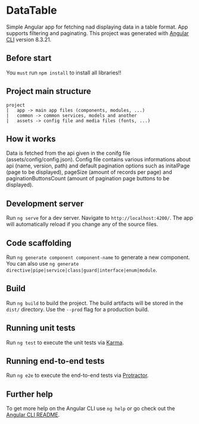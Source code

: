 # DataTable

Simple Angular app for fetching nad displaying data in a table format. App supports filtering and paginating.
This project was generated with [Angular CLI](https://github.com/angular/angular-cli) version 8.3.21.

## Before start

You `must` run `npm install` to install all libraries!!

## Project main structure
```
project
|   app -> main app files (components, modules, ...)
|   common -> common services, models and another
|   assets -> config file and media files (fonts, ...)
```
## How it works

Data is fetched from the api given in the conifg file (assets/config/config.json). Config file contains various informations about api (name, version, path) and default pagination options such as initalPage (page to be displayed), pageSize (amount of records per page) and paginationButtonsCount (amount of pagination page buttons to be displayed).

## Development server

Run `ng serve` for a dev server. Navigate to `http://localhost:4200/`. The app will automatically reload if you change any of the source files.

## Code scaffolding

Run `ng generate component component-name` to generate a new component. You can also use `ng generate directive|pipe|service|class|guard|interface|enum|module`.

## Build

Run `ng build` to build the project. The build artifacts will be stored in the `dist/` directory. Use the `--prod` flag for a production build.

## Running unit tests

Run `ng test` to execute the unit tests via [Karma](https://karma-runner.github.io).

## Running end-to-end tests

Run `ng e2e` to execute the end-to-end tests via [Protractor](http://www.protractortest.org/).

## Further help

To get more help on the Angular CLI use `ng help` or go check out the [Angular CLI README](https://github.com/angular/angular-cli/blob/master/README.md).
